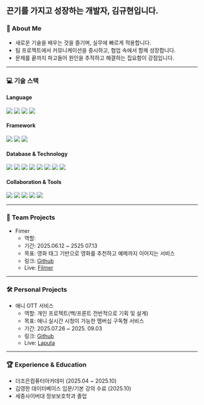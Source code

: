 ## 끈기를 가지고 성장하는 개발자, 김규현입니다.

### 📌 About Me
- 새로운 기술을 배우는 것을 즐기며, 실무에 빠르게 적용합니다.
- 팀 프로젝트에서 커뮤니케이션을 중시하고, 협업 속에서 함께 성장합니다.
- 문제를 끝까지 파고들어 원인을 추적하고 해결하는 집요함이 강점입니다.
---

### 💻 기술 스택

#### Language
<img src="https://img.shields.io/badge/Java-007396?style=for-the-badge&logo=java&logoColor=white">
<img src="https://img.shields.io/badge/JavaScript-F7DF1E?style=for-the-badge&logo=javascript&logoColor=black">
<img src="https://img.shields.io/badge/HTML5-E34F26?style=for-the-badge&logo=html5&logoColor=white">
<img src="https://img.shields.io/badge/CSS3-1572B6?style=for-the-badge&logo=css3&logoColor=white">

#### Framework
<img src="https://img.shields.io/badge/Spring Boot-6DB33F?style=for-the-badge&logo=spring-boot&logoColor=white">
<img src="https://img.shields.io/badge/Spring Security-6DB33F?style=for-the-badge&logo=spring-security&logoColor=white">
<img src="https://img.shields.io/badge/React-61DAFB?style=for-the-badge&logo=react&logoColor=black">

#### Database & Technology
<img src="https://img.shields.io/badge/MySQL-4479A1?style=for-the-badge&logo=mysql&logoColor=white">
<img src="https://img.shields.io/badge/Redis-DC382D?style=for-the-badge&logo=redis&logoColor=white">
<img src="https://img.shields.io/badge/PostgreSQL-316192?style=for-the-badge&logo=postgresql&logoColor=white">
<img src="https://img.shields.io/badge/Node.js-339933?style=for-the-badge&logo=node.js&logoColor=white">
<img src="https://img.shields.io/badge/Nginx-009639?style=for-the-badge&logo=nginx&logoColor=white">
<img src="https://img.shields.io/badge/AWS-232F3E?style=for-the-badge&logo=amazon-aws&logoColor=white">
<img src="https://img.shields.io/badge/JPA-FF6F00?style=for-the-badge&logo=hibernate&logoColor=white">
<img src="https://img.shields.io/badge/MyBatis-DA1111?style=for-the-badge&logo=mybatis&logoColor=white">

#### Collaboration & Tools
<img src="https://img.shields.io/badge/Docker-2496ED?style=for-the-badge&logo=docker&logoColor=white">
<img src="https://img.shields.io/badge/Docker Hub-2496ED?style=for-the-badge&logo=docker&logoColor=white">
<img src="https://img.shields.io/badge/GitHub Actions-2088FF?style=for-the-badge&logo=github-actions&logoColor=white">
<img src="https://img.shields.io/badge/Postman-FF6C37?style=for-the-badge&logo=postman&logoColor=white">
<img src="https://img.shields.io/badge/JUnit-25A162?style=for-the-badge&logo=junit5&logoColor=white">

---

### 👥 Team Projects
- Fimer
  - 역할:
  - 기간: 2025.06.12 ~ 2525 07.13 
  - 목표: 영화 태그 기반으로 영화를 추천하고 예메까지 이어지는 서비스
  - 링크: [Github](https://github.com/kimgyuhyun/fimer)
  - Live: [Filmer](https://filmer-movie.duckdns.org/)

---

### 🛠 Personal Projects
- 애니 OTT 서비스
  - 역할: 개인 프로젝트(백/프론트 전반적으로 기획 및 설계)
  - 목표: 애니 실시간 시청이 가능한 멤버십 구독형 서비스
  - 기간: 2025.07.26 ~ 2025. 09.03
  - 링크: [Github](https://github.com/kimgyuhyun/ott-project)
  - Live: [Laputa](https://laputa.kozow.com/)

---

### 🏆 Experience & Education
- 더조은컴퓨터아카데미 (2025.04 ~ 2025.10)
- 김영한 데이터베이스 입문/기본 강의 수료 (2025.10)
- 세종사이버대 정보보호학과 졸업
